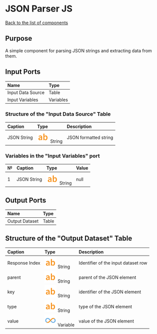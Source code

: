 # JSON Parser JS

[Back to the list of components](../README.md)

## Purpose

A simple component for parsing JSON strings and extracting data from them.

## Input Ports

| Name                      | Type       |
|:--------------------------|:-----------|
| Input Data Source         | Table      |
| Input Variables           | Variables  |

### Structure of the "Input Data Source" Table

| Caption          | Type        | Description         |
|:---------------|:----------------------|:--------------------|
| JSON String    | ![](./img/string.svg) String       | JSON formatted string|

### Variables in the "Input Variables" port

| № | Caption        | Type                            | Value   |
|:--|:-------------|:--------------------------------|:--------|
| 1 | JSON String | ![](./img/string.svg) String    | null    |

## Output Ports

| Name                    | Type       |
|:------------------------|:-----------|
| Output Dataset          | Table      |

## Structure of the "Output Dataset" Table

| Caption          | Type                                | Description                            |
|:---------------|:-----------------------------------|:---------------------------------------|
| Response Index | ![](./img/string.svg) String       | Identifier of the input dataset row     |
| parent         | ![](./img/string.svg) String       | parent of the JSON element              |
| key            | ![](./img/string.svg) String       | identifier of the JSON element          |
| type           | ![](./img/string.svg) String       | type of the JSON element                |
| value          | ![](./img/infinity.svg) Variable   | value of the JSON element               |
